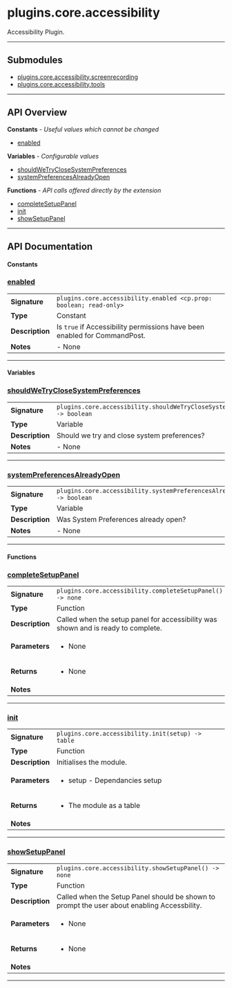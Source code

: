 # plugins.core.accessibility

Accessibility Plugin.

---

## Submodules
 * [plugins.core.accessibility.screenrecording](plugins.core.accessibility.screenrecording.md)
 * [plugins.core.accessibility.tools](plugins.core.accessibility.tools.md)

---

## API Overview
**Constants** - _Useful values which cannot be changed_
 * [enabled](#enabled)

**Variables** - _Configurable values_
 * [shouldWeTryCloseSystemPreferences](#shouldwetryclosesystempreferences)
 * [systemPreferencesAlreadyOpen](#systempreferencesalreadyopen)

**Functions** - _API calls offered directly by the extension_
 * [completeSetupPanel](#completesetuppanel)
 * [init](#init)
 * [showSetupPanel](#showsetuppanel)


---

## API Documentation

#### Constants


### [enabled](#enabled)

|                                             |                                                                                     |
| --------------------------------------------|-------------------------------------------------------------------------------------|
| **Signature**                               | `plugins.core.accessibility.enabled <cp.prop: boolean; read-only>`                                                                    |
| **Type**                                    | Constant                                                                     |
| **Description**                             | Is `true` if Accessibility permissions have been enabled for CommandPost.                                                                     |
| **Notes**                                   | - None |

---

#### Variables


### [shouldWeTryCloseSystemPreferences](#shouldwetryclosesystempreferences)

|                                             |                                                                                     |
| --------------------------------------------|-------------------------------------------------------------------------------------|
| **Signature**                               | `plugins.core.accessibility.shouldWeTryCloseSystemPreferences -> boolean`                                                                    |
| **Type**                                    | Variable                                                                     |
| **Description**                             | Should we try and close system preferences?                                                                     |
| **Notes**                                   | - None |

---


### [systemPreferencesAlreadyOpen](#systempreferencesalreadyopen)

|                                             |                                                                                     |
| --------------------------------------------|-------------------------------------------------------------------------------------|
| **Signature**                               | `plugins.core.accessibility.systemPreferencesAlreadyOpen -> boolean`                                                                    |
| **Type**                                    | Variable                                                                     |
| **Description**                             | Was System Preferences already open?                                                                     |
| **Notes**                                   | - None |

---

#### Functions


### [completeSetupPanel](#completesetuppanel)

|                                             |                                                                                     |
| --------------------------------------------|-------------------------------------------------------------------------------------|
| **Signature**                               | `plugins.core.accessibility.completeSetupPanel() -> none`                                                                    |
| **Type**                                    | Function                                                                     |
| **Description**                             | Called when the setup panel for accessibility was shown and is ready to complete.                                                                     |
| **Parameters**                              | <ul><li>None</li></ul> |
| **Returns**                                 | <ul><li>None</li></ul>          |
| **Notes**                                   | <ul></ul> |

---


### [init](#init)

|                                             |                                                                                     |
| --------------------------------------------|-------------------------------------------------------------------------------------|
| **Signature**                               | `plugins.core.accessibility.init(setup) -> table`                                                                    |
| **Type**                                    | Function                                                                     |
| **Description**                             | Initialises the module.                                                                     |
| **Parameters**                              | <ul><li>setup - Dependancies setup</li></ul> |
| **Returns**                                 | <ul><li>The module as a table</li></ul>          |
| **Notes**                                   | <ul></ul> |

---


### [showSetupPanel](#showsetuppanel)

|                                             |                                                                                     |
| --------------------------------------------|-------------------------------------------------------------------------------------|
| **Signature**                               | `plugins.core.accessibility.showSetupPanel() -> none`                                                                    |
| **Type**                                    | Function                                                                     |
| **Description**                             | Called when the Setup Panel should be shown to prompt the user about enabling Accessbility.                                                                     |
| **Parameters**                              | <ul><li>None</li></ul> |
| **Returns**                                 | <ul><li>None</li></ul>          |
| **Notes**                                   | <ul></ul> |

---

